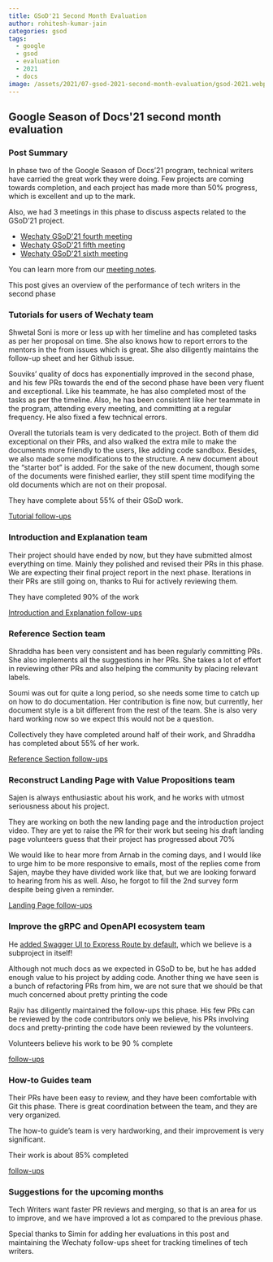 ```yaml
---
title: GSoD'21 Second Month Evaluation
author: rohitesh-kumar-jain
categories: gsod
tags:
  - google
  - gsod
  - evaluation
  - 2021
  - docs
image: /assets/2021/07-gsod-2021-second-month-evaluation/gsod-2021.webp
---
```


## Google Season of Docs'21 second month evaluation

### Post Summary

In phase two of the Google Season of Docs’21 program, technical writers have carried the great work they were doing. Few projects are coming towards completion,
 and each project has made more than 50% progress, which is excellent and up to the mark.

Also, we had 3 meetings in this phase to discuss aspects related to the GSoD’21 project.

- [Wechaty GSoD'21 fourth meeting](https://wechaty.js.org/2021/06/22/gsod-2021-fourth-meeting/)
- [Wechaty GSoD'21 fifth meeting](https://wechaty.js.org/2021/07/06/gsod-2021-fifth-meeting/)
- [Wechaty GSoD'21 sixth meeting](https://wechaty.js.org/2021/07/18/gsod-2021-sixth-meeting/)

You can learn more from our [meeting notes][meeting_notes].

This post gives an overview of the performance of tech writers in the second phase

[meeting_notes]: https://docs.google.com/document/d/1fVCk8qRYc4RKGMf2UY5HOe07hEhPUOpGC34v88GEFJg/edit#heading=h.edr3nzd8l43b

### Tutorials for users of Wechaty team

Shwetal Soni is more or less up with her timeline and has completed tasks as per her proposal on time. She also knows how to report
 errors to the mentors in the from issues which is great. She also diligently maintains the follow-up sheet and her Github issue.

Souviks’ quality of docs has exponentially improved in the second phase, and his few PRs towards the end of the second phase have been very
 fluent and exceptional. Like his teammate, he has also completed most of the tasks as per the timeline. Also, he has been consistent like her
  teammate in the program, attending every meeting, and committing at a regular frequency. He also fixed a few technical errors.
  
 Overall the tutorials team is very dedicated to the project. Both of them did exceptional on their PRs, and also walked the extra mile to make the
  documents more friendly to the users, like adding code sandbox. Besides, we also made some modifications to the structure. A new document about
   the “starter bot” is added. For the sake of the new document, though some of the documents were finished earlier, they still spent time modifying
    the old documents which are not on their proposal.

They have complete about 55% of their GSoD work.

[Tutorial follow-ups](https://docs.google.com/spreadsheets/d/1QglSl5JuZuVom84Or8yGhHb3_YbRMDBPgccxoMmnBa0/edit#gid=2093144258)

### Introduction and Explanation team

Their project should have ended by now, but they have submitted almost everything on time. Mainly they polished and revised their PRs in this phase.
We are expecting their final project report in the next phase. Iterations in their PRs are still going on, thanks to Rui for actively reviewing them.

They have completed 90% of the work

[Introduction and Explanation follow-ups](https://docs.google.com/spreadsheets/d/1QglSl5JuZuVom84Or8yGhHb3_YbRMDBPgccxoMmnBa0/edit#gid=414745245)

### Reference Section team

Shraddha has been very consistent and has been regularly committing PRs. She also implements all the suggestions in her PRs.
 She takes a lot of effort in reviewing other PRs and also helping the community by placing relevant labels.

 Soumi was out for quite a long period, so she needs some time to catch up on how to do documentation. Her contribution is fine now, but currently,
  her document style is a bit different from the rest of the team. She is also very hard working now so we expect this would not be a question.
  
 Collectively they have completed around half of their work, and Shraddha has completed about 55% of her work.

[Reference Section follow-ups](https://docs.google.com/spreadsheets/d/1QglSl5JuZuVom84Or8yGhHb3_YbRMDBPgccxoMmnBa0/edit#gid=1248267387)

### Reconstruct Landing Page with Value Propositions team

Sajen is always enthusiastic about his work, and he works with utmost seriousness about his project.

They are working on both the new landing page and the introduction project video. They are yet to raise the PR for their work but
 seeing his draft landing page volunteers guess that their project has progressed about 70%

 We would like to hear more from Arnab in the coming days, and I would like to urge him to be more responsive to emails, most of the
  replies come from Sajen, maybe they have divided work like that, but we are looking forward to hearing from his as well. Also, he forgot
   to fill the 2nd survey form despite being given a reminder.

[Landing Page follow-ups](https://docs.google.com/spreadsheets/d/1QglSl5JuZuVom84Or8yGhHb3_YbRMDBPgccxoMmnBa0/edit#gid=2106682325)

### Improve the gRPC and OpenAPI ecosystem team

He [added Swagger UI to Express Route by default](https://github.com/wechaty/openapi/pull/13), which we believe is a subproject in itself!

Although not much docs as we expected in GSoD to be, but he has added enough value to his project by adding code. Another thing we
 have seen is a bunch of refactoring PRs from him, we are not sure that we should be that much concerned about pretty printing the code

Rajiv has diligently maintained the follow-ups this phase. His few PRs can be reviewed by the code contributors only we believe, his PRs
 involving docs and pretty-printing the code have been reviewed by the volunteers.

Volunteers believe his work to be 90 % complete

[follow-ups](https://docs.google.com/spreadsheets/d/1QglSl5JuZuVom84Or8yGhHb3_YbRMDBPgccxoMmnBa0/edit#gid=2106682325)

### How-to Guides team

Their PRs have been easy to review, and they have been comfortable with Git this phase. There is great coordination between the team, and they are very organized.

The how-to guide’s team is very hardworking, and their improvement is very significant.

Their work is about 85% completed

[follow-ups](https://docs.google.com/spreadsheets/d/1QglSl5JuZuVom84Or8yGhHb3_YbRMDBPgccxoMmnBa0/edit#gid=1163289790)

### Suggestions for the upcoming months

Tech Writers want faster PR reviews and merging, so that is an area for us to improve, and we have improved a lot as compared to the previous phase.

Special thanks to Simin for adding her evaluations in this post and maintaining the Wechaty follow-ups sheet for tracking timelines of tech writers.
